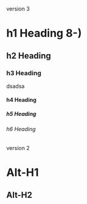 version 3

# h1 Heading 8-)

## h2 Heading

### h3 Heading

dsadsa

#### h4 Heading

##### h5 Heading

###### h6 Heading

version 2

# Alt-H1

## Alt-H2
